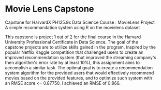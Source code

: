 # Movie Lens Capstone

Capstone for HarvardX PH125.9x Data Science Course : MovieLens Project 
A simple recommandation system using R on the movielens dataset

This capstone is project 1 out of 2 for the final course in the Harvard University Professional Certificate in Data Science. The goal of the capstone projects are to utlilize skills gained in the program.
Inspired by the popular Netflix Kaggle competition that challenged users to create an improved recommendation system (that improved the streaming company's then algorithm's error rate by at least 10%), this assignment aims to accomplish a similar task. The optimal goal is to create a recommendation system algorithm for the provided users that would effectively recommend movies based on the provided features, and to optimize such system with an RMSE score <= 0.87750. I achieved an RMSE of 0.866.
